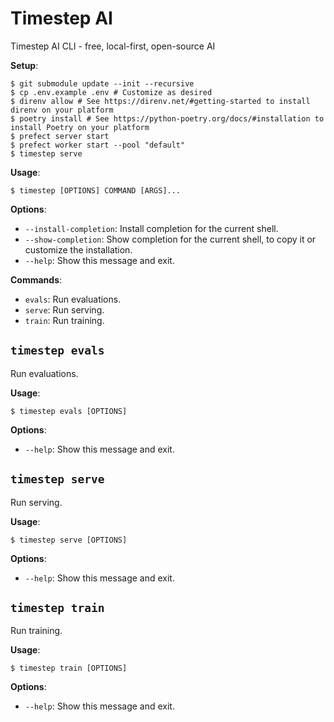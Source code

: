 # Timestep AI

Timestep AI CLI - free, local-first, open-source AI

**Setup**:

```console
$ git submodule update --init --recursive
$ cp .env.example .env # Customize as desired
$ direnv allow # See https://direnv.net/#getting-started to install direnv on your platform
$ poetry install # See https://python-poetry.org/docs/#installation to install Poetry on your platform
$ prefect server start
$ prefect worker start --pool "default"
$ timestep serve
```

**Usage**:

```console
$ timestep [OPTIONS] COMMAND [ARGS]...
```

**Options**:

* `--install-completion`: Install completion for the current shell.
* `--show-completion`: Show completion for the current shell, to copy it or customize the installation.
* `--help`: Show this message and exit.

**Commands**:

* `evals`: Run evaluations.
* `serve`: Run serving.
* `train`: Run training.

## `timestep evals`

Run evaluations.

**Usage**:

```console
$ timestep evals [OPTIONS]
```

**Options**:

* `--help`: Show this message and exit.

## `timestep serve`

Run serving.

**Usage**:

```console
$ timestep serve [OPTIONS]
```

**Options**:

* `--help`: Show this message and exit.

## `timestep train`

Run training.

**Usage**:

```console
$ timestep train [OPTIONS]
```

**Options**:

* `--help`: Show this message and exit.
